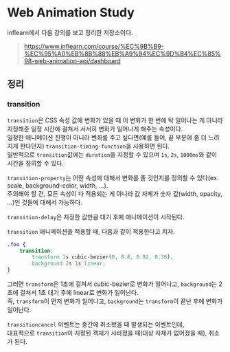 # Web Animation Study
inflearn에서 다음 강의를 보고 정리한 저장소이다.  
> https://www.inflearn.com/course/%EC%9B%B9-%EC%95%A0%EB%8B%88%EB%A9%94%EC%9D%B4%EC%85%98-web-animation-api/dashboard

## 정리

### transition
`transition`은 CSS 속성 값에 변화가 있을 때 이 변화가 한 번에 탁 일어나는 게 아니라 지정해준 일정 시간에 걸쳐서 서서히 변화가 일어나게 해주는 속성이다.  
일정한 애니메이션 진행이 아니라 변화를 주고 싶다면(예를 들어, 끝 부분에 좀 더 느려지게 한다던지) `transition-timing-function`을 사용하면 된다.  
일반적으로 `transition`값에는 `duration`을 지정할 수 있으며 `1s`, `2s`, `1000ms`와 같이 시간을 정의할 수 있다.  

`transition-property`는 어떤 속성에 대해서 변화를 줄 것인지를 정의할 수 있다(ex. scale, background-color, width, ...).  
주의해야 할 건, 모든 속성이 다 적용되는 게 아니라 값 자체가 숫자 값(width, opacity, ...)인 것들에 대해서 가능하다.

`transition-delay`은 지정한 값만큼 대기 후에 애니메이션이 시작된다.

`transition` 애니메이션을 적용할 때, 다음과 같이 적용한다고 치자.
```css
.foo {
    transition: 
        transform 1s cubic-bezier(0, 0.8, 0.92, 0.36),
        background 2s 1s linear;
}
```
그러면 `transform`은 1초에 걸쳐서 cubic-bezier로 변화가 일어나고, `background`는 2초에 걸쳐서 1초 대기 후에 linear로 변화가 일어난다.  
즉, `transform`이 먼저 변화가 일어나고, `background`는 `transform`이 끝난 후에 변화가 일어난다.

`transitioncancel` 이벤트는 중간에 취소됐을 때 발생되는 이벤트인데,  
대표적으로 `transition`이 지정된 객체가 사라졌을 때(대상 자체가 없어졌을 때), 취소가 된다.
